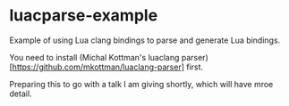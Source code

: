 luacparse-example
=================

Example of using Lua clang bindings to parse and generate Lua bindings.

You need to install (Michal Kottman's luaclang parser)[https://github.com/mkottman/luaclang-parser] first.

Preparing this to go with a talk I am giving shortly, which will have mroe detail.

